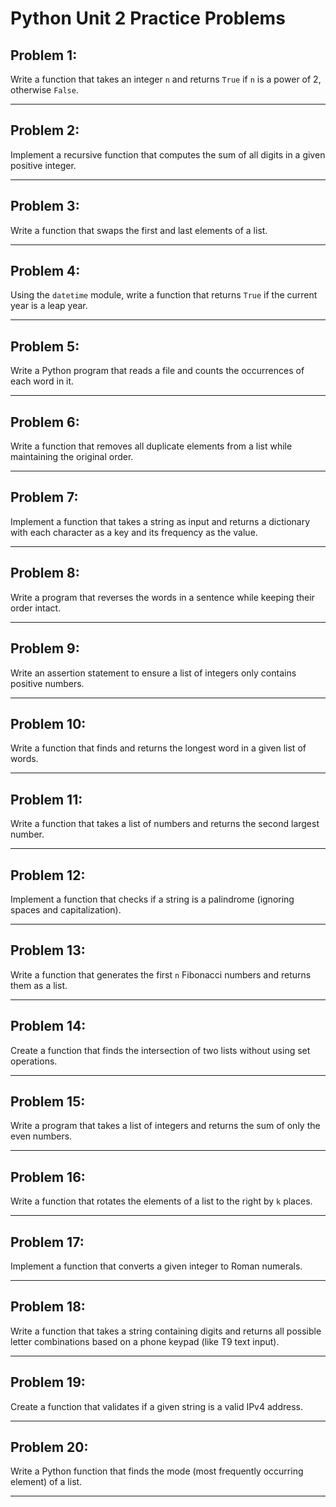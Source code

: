 
# **Python Unit 2 Practice Problems**

## **Problem 1:**
Write a function that takes an integer `n` and returns `True` if `n` is a power of 2, otherwise `False`.

---

## **Problem 2:**
Implement a recursive function that computes the sum of all digits in a given positive integer.

---

## **Problem 3:**
Write a function that swaps the first and last elements of a list.

---

## **Problem 4:**
Using the `datetime` module, write a function that returns `True` if the current year is a leap year.

---

## **Problem 5:**
Write a Python program that reads a file and counts the occurrences of each word in it.

---

## **Problem 6:**
Write a function that removes all duplicate elements from a list while maintaining the original order.

---

## **Problem 7:**
Implement a function that takes a string as input and returns a dictionary with each character as a key and its frequency as the value.

---

## **Problem 8:**
Write a program that reverses the words in a sentence while keeping their order intact.

---

## **Problem 9:**
Write an assertion statement to ensure a list of integers only contains positive numbers.

---

## **Problem 10:**
Write a function that finds and returns the longest word in a given list of words.

---

## **Problem 11:**
Write a function that takes a list of numbers and returns the second largest number.

---

## **Problem 12:**
Implement a function that checks if a string is a palindrome (ignoring spaces and capitalization).

---

## **Problem 13:**
Write a function that generates the first `n` Fibonacci numbers and returns them as a list.

---

## **Problem 14:**
Create a function that finds the intersection of two lists without using set operations.

---

## **Problem 15:**
Write a program that takes a list of integers and returns the sum of only the even numbers.

---

## **Problem 16:**
Write a function that rotates the elements of a list to the right by `k` places.

---

## **Problem 17:**
Implement a function that converts a given integer to Roman numerals.

---

## **Problem 18:**
Write a function that takes a string containing digits and returns all possible letter combinations based on a phone keypad (like T9 text input).

---

## **Problem 19:**
Create a function that validates if a given string is a valid IPv4 address.

---

## **Problem 20:**
Write a Python function that finds the mode (most frequently occurring element) of a list.

---
